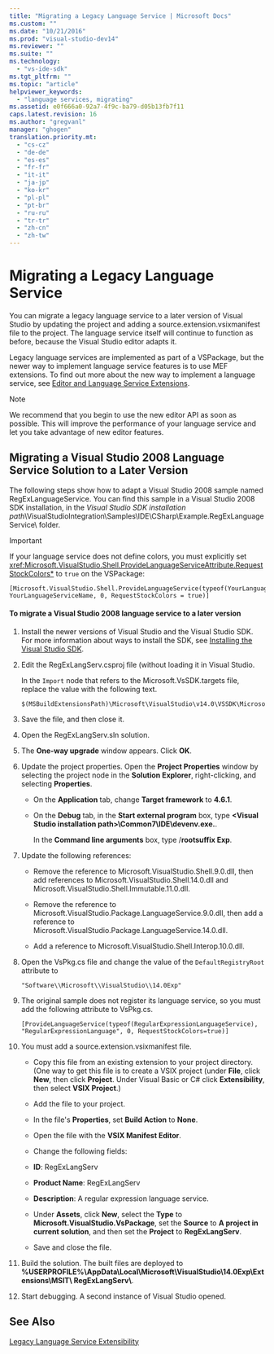 ```yaml
---
title: "Migrating a Legacy Language Service | Microsoft Docs"
ms.custom: ""
ms.date: "10/21/2016"
ms.prod: "visual-studio-dev14"
ms.reviewer: ""
ms.suite: ""
ms.technology: 
  - "vs-ide-sdk"
ms.tgt_pltfrm: ""
ms.topic: "article"
helpviewer_keywords: 
  - "language services, migrating"
ms.assetid: e0f666a0-92a7-4f9c-ba79-d05b13fb7f11
caps.latest.revision: 16
ms.author: "gregvanl"
manager: "ghogen"
translation.priority.mt: 
  - "cs-cz"
  - "de-de"
  - "es-es"
  - "fr-fr"
  - "it-it"
  - "ja-jp"
  - "ko-kr"
  - "pl-pl"
  - "pt-br"
  - "ru-ru"
  - "tr-tr"
  - "zh-cn"
  - "zh-tw"
---
```

# Migrating a Legacy Language Service
You can migrate a legacy language service to a later version of Visual Studio by updating the project and adding a source.extension.vsixmanifest file to the project. The language service itself will continue to function as before, because the Visual Studio editor adapts it.  
  
 Legacy language services are implemented as part of a VSPackage, but the newer way to implement language service features is to use MEF extensions. To find out more about the new way to implement a language service, see [Editor and Language Service Extensions](../extensibility/editor-and-language-service-extensions.md).  
  
> [!NOTE]
>  We recommend that you begin to use the new editor API as soon as possible. This will improve the performance of your language service and let you take advantage of new editor features.  
  
## Migrating a Visual Studio 2008 Language Service Solution to a Later Version  
 The following steps show how to adapt a Visual Studio 2008 sample named RegExLanguageService. You can find this sample in a Visual Studio 2008 SDK installation, in the *Visual Studio SDK installation path*\VisualStudioIntegration\Samples\IDE\CSharp\Example.RegExLanguageService\ folder.  
  
> [!IMPORTANT]
>  If your language service does not define colors, you must explicitly set <xref:Microsoft.VisualStudio.Shell.ProvideLanguageServiceAttribute.RequestStockColors*> to `true` on the VSPackage:  
  
```  
[Microsoft.VisualStudio.Shell.ProvideLanguageService(typeof(YourLanguageService), YourLanguageServiceName, 0, RequestStockColors = true)]  
```  
  
#### To migrate a Visual Studio 2008 language service to a later version  
  
1.  Install the newer versions of Visual Studio and the Visual Studio SDK. For more information about ways to install the SDK, see [Installing the Visual Studio SDK](../extensibility/installing-the-visual-studio-sdk.md).  
  
2.  Edit the RegExLangServ.csproj file (without loading it in Visual Studio.  
  
     In the `Import` node that refers to the Microsoft.VsSDK.targets file, replace the value with the following text.  
  
    ```  
    $(MSBuildExtensionsPath)\Microsoft\VisualStudio\v14.0\VSSDK\Microsoft.VsSDK.targets  
    ```  
  
3.  Save the file, and then close it.  
  
4.  Open the RegExLangServ.sln solution.  
  
5.  The **One-way upgrade** window appears. Click **OK**.  
  
6.  Update the project properties. Open the **Project Properties** window by selecting the project node in the **Solution Explorer**, right-clicking, and selecting **Properties**.  
  
    -   On the **Application** tab, change **Target framework** to **4.6.1**.  
  
    -   On the **Debug** tab, in the **Start external program** box, type **\<Visual Studio installation path>\Common7\IDE\devenv.exe.**.  
  
         In the **Command line arguments** box, type /**rootsuffix Exp**.  
  
7.  Update the following references:  
  
    -   Remove the reference to Microsoft.VisualStudio.Shell.9.0.dll, then add references to Microsoft.VisualStudio.Shell.14.0.dll and Microsoft.VisualStudio.Shell.Immutable.11.0.dll.  
  
    -   Remove the reference to Microsoft.VisualStudio.Package.LanguageService.9.0.dll, then add a reference to Microsoft.VisualStudio.Package.LanguageService.14.0.dll.  
  
    -   Add a reference to Microsoft.VisualStudio.Shell.Interop.10.0.dll.  
  
8.  Open the VsPkg.cs file and change the value of the `DefaultRegistryRoot` attribute to  
  
    ```  
    "Software\\Microsoft\\VisualStudio\\14.0Exp"  
    ```  
  
9. The original sample does not register its language service, so you must add the following attribute to VsPkg.cs.  
  
    ```  
    [ProvideLanguageService(typeof(RegularExpressionLanguageService), "RegularExpressionLanguage", 0, RequestStockColors=true)]  
    ```  
  
10. You must add a source.extension.vsixmanifest file.  
  
    -   Copy this file from an existing extension to your project directory. (One way to get this file is to create a VSIX project (under **File**, click **New**, then click **Project**. Under Visual Basic or C# click **Extensibility**, then select **VSIX Project**.)  
  
    -   Add the file to your project.  
  
    -   In the file's **Properties**, set **Build Action** to **None**.  
  
    -   Open the file with the **VSIX Manifest Editor**.  
  
    -   Change the following fields:  
  
    -   **ID**: RegExLangServ  
  
    -   **Product Name**: RegExLangServ  
  
    -   **Description**: A regular expression language service.  
  
    -   Under **Assets**, click **New**, select the **Type** to **Microsoft.VisualStudio.VsPackage**, set the **Source** to **A project in current solution**, and then set the **Project** to **RegExLangServ**.  
  
    -   Save and close the file.  
  
11. Build the solution. The built files are deployed to **%USERPROFILE%\AppData\Local\Microsoft\VisualStudio\14.0Exp\Extensions\MSIT\ RegExLangServ\\**.  
  
12. Start debugging. A second instance of Visual Studio opened.  
  
## See Also  
 [Legacy Language Service Extensibility](../extensibility-internals/legacy-language-service-extensibility.md)